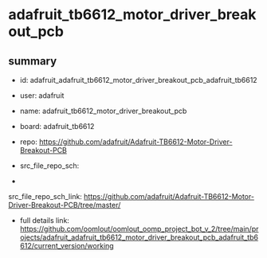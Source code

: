 # adafruit_tb6612_motor_driver_breakout_pcb
 
## summary 
* id: adafruit_adafruit_tb6612_motor_driver_breakout_pcb_adafruit_tb6612
* user: adafruit
* name: adafruit_tb6612_motor_driver_breakout_pcb
* board: adafruit_tb6612
* repo: https://github.com/adafruit/Adafruit-TB6612-Motor-Driver-Breakout-PCB



* src_file_repo_sch: 
*
 src_file_repo_sch_link: https://github.com/adafruit/Adafruit-TB6612-Motor-Driver-Breakout-PCB/tree/master/
* full details link: https://github.com/oomlout/oomlout_oomp_project_bot_v_2/tree/main/projects/adafruit_adafruit_tb6612_motor_driver_breakout_pcb_adafruit_tb6612/current_version/working  






